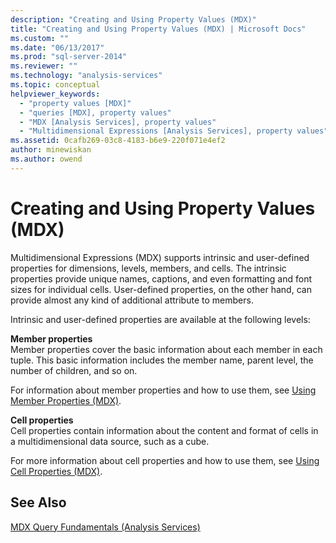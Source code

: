```yaml
---
description: "Creating and Using Property Values (MDX)"
title: "Creating and Using Property Values (MDX) | Microsoft Docs"
ms.custom: ""
ms.date: "06/13/2017"
ms.prod: "sql-server-2014"
ms.reviewer: ""
ms.technology: "analysis-services"
ms.topic: conceptual
helpviewer_keywords: 
  - "property values [MDX]"
  - "queries [MDX], property values"
  - "MDX [Analysis Services], property values"
  - "Multidimensional Expressions [Analysis Services], property values"
ms.assetid: 0cafb269-03c8-4183-b6e9-220f071e4ef2
author: minewiskan
ms.author: owend
---
```

# Creating and Using Property Values (MDX)
  Multidimensional Expressions (MDX) supports intrinsic and user-defined properties for dimensions, levels, members, and cells. The intrinsic properties provide unique names, captions, and even formatting and font sizes for individual cells. User-defined properties, on the other hand, can provide almost any kind of additional attribute to members.  
  
 Intrinsic and user-defined properties are available at the following levels:  
  
 **Member properties**  
 Member properties cover the basic information about each member in each tuple. This basic information includes the member name, parent level, the number of children, and so on.  
  
 For information about member properties and how to use them, see [Using Member Properties &#40;MDX&#41;](multidimensional-models/mdx/mdx-member-properties.md).  
  
 **Cell properties**  
 Cell properties contain information about the content and format of cells in a multidimensional data source, such as a cube.  
  
 For more information about cell properties and how to use them, see [Using Cell Properties &#40;MDX&#41;](multidimensional-models/mdx/mdx-cell-properties-using-cell-properties.md).  
  
## See Also  
 [MDX Query Fundamentals &#40;Analysis Services&#41;](multidimensional-models/mdx/mdx-query-fundamentals-analysis-services.md)  
  
  

